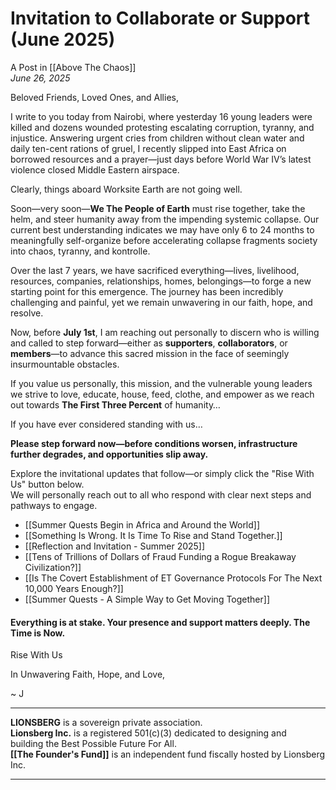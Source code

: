 # Invitation to Collaborate or Support (June 2025)
A Post in [[Above The Chaos]]  
*June 26, 2025*

Beloved Friends, Loved Ones, and Allies,

I write to you today from Nairobi, where yesterday 16 young leaders were killed and dozens wounded protesting escalating corruption, tyranny, and injustice. Answering urgent cries from children without clean water and daily ten-cent rations of gruel, I recently slipped into East Africa on borrowed resources and a prayer—just days before World War IV’s latest violence closed Middle Eastern airspace.

Clearly, things aboard Worksite Earth are not going well.

Soon—very soon—**We The People of Earth** must rise together, take the helm, and steer humanity away from the impending systemic collapse. Our current best understanding indicates we may have only 6 to 24 months to meaningfully self-organize before accelerating collapse fragments society into chaos, tyranny, and kontrolle.  

Over the last 7 years, we have sacrificed everything—lives, livelihood, resources, companies, relationships, homes, belongings—to forge a new starting point for this emergence. The journey has been incredibly challenging and painful, yet we remain unwavering in our faith, hope, and resolve.

Now, before **July 1st**, I am reaching out personally to discern who is willing and called to step forward—either as **supporters**, **collaborators**, or **members**—to advance this sacred mission in the face of seemingly insurmountable obstacles.

If you value us personally, this mission, and the vulnerable young leaders we strive to love, educate, house, feed, clothe, and empower as we reach out towards **The First Three Percent** of humanity…

If you have ever considered standing with us…

**Please step forward now—before conditions worsen, infrastructure further degrades, and opportunities slip away.**

Explore the invitational updates that follow—or simply click the "Rise With Us" button below.  
We will personally reach out to all who respond with clear next steps and pathways to engage.  

- [[Summer Quests Begin in Africa and Around the World]]  
- [[Something Is Wrong. It Is Time To Rise and Stand Together.]]  
- [[Reflection and Invitation - Summer 2025]]  
- [[Tens of Trillions of Dollars of Fraud Funding a Rogue Breakaway Civilization?]]  
- [[Is The Covert Establishment of ET Governance Protocols For The Next 10,000 Years Enough?]]  
- [[Summer Quests - A Simple Way to Get Moving Together]]  

#### **Everything is at stake. Your presence and support matters deeply. The Time is Now.**  

<a class='kindful-donate-btn' id='kindful-donate-btn-991b40b3-0f60-41fb-9679-b2faa8482284'>Rise With Us</a>
<script src='https://lionsberg-bloom.kindful.com/embeds/991b40b3-0f60-41fb-9679-b2faa8482284/init.js?type=button' data-embed-id='991b40b3-0f60-41fb-9679-b2faa8482284' data-lookup-type='jquery-selector' data-lookup-value='#kindful-donate-btn-991b40b3-0f60-41fb-9679-b2faa8482284'></script>


In Unwavering Faith, Hope, and Love, 

~ J  

____

**LIONSBERG** is a sovereign private association.  
**Lionsberg Inc.** is a registered 501(c)(3) dedicated to designing and  
building the Best Possible Future For All.  
**[[The Founder's Fund]]** is an independent fund fiscally hosted by Lionsberg Inc. 

___
